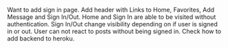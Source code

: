 Want to add sign in page.
Add header with Links to Home, Favorites, Add Message and Sign In/Out.
Home and Sign In are able to be visited without authentication.
Sign In/Out change visibility depending on if user is signed in or out.
User can not react to posts without being signed in.
Check how to add backend to heroku.